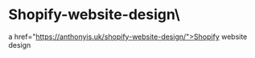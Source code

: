 # Shopify-website-design\\

a href="https://anthonyis.uk/shopify-website-design/">Shopify website design</a>
